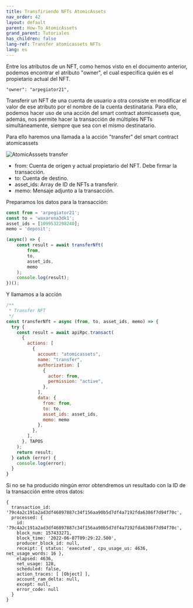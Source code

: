 ```yaml
---
title: Transfiriendo NFTs AtomicAssets
nav_order: 42
layout: default
parent: How-To AtomicAssets
grand_parent: Tutoriales
has_children: false
lang-ref: Transfer atomicassets NFTs
lang: es
---
```


Entre los atributos de un NFT, como hemos visto en el documento anterior, podemos encontrar el atributo "owner", el cual especifíca quién es el propietario actual del NFT.

```
"owner": "arpegiator21",
```
Transferir un NFT de una cuenta de usuario a otra consiste en modificar el valor de ese atributo por el nombre de la cuenta destinataria. Para ello, podemos hacer uso de una acción del smart contract atomicassets que, además, nos permite hacer la transacción de múltiples NFTs simultáneamente, siempre que sea con el mismo destinatario.

Para ello haremos una llamada a la acción "transfer" del smart contract atomicassets

![AtomicAsssets transfer](/assets/img/tutorials/howto_atomicassets/aa_transfer.png)

- from: Cuenta de origen y actual propietario del NFT. Debe firmar la transacción.
- to: Cuenta de destino.
- asset_ids: Array de ID de NFTs a transferir.
- memo: Mensaje adjunto a la transacción.

Preparamos los datos para la transacción:

```js
const from = 'arpegiator21';
const to = 'waxarena3dk1';
asset_ids = [1099532298240];
memo = 'deposit';

(async() => {
    const result = await transferNft(
        from,
        to,
        asset_ids,
        memo
    );
    console.log(result);
})();
```
Y llamamos a la acción

```js
/**
 * Transfer NFT
 */
const transferNft = async (from, to, asset_ids, memo) => {
  try {
    const result = await apiRpc.transact(
      {
        actions: [
          {
            account: "atomicassets",
            name: "transfer",
            authorization: [
              {
                actor: from,
                permission: "active",
              },
            ],
            data: {
              from: from,
              to: to,
              asset_ids: asset_ids,
              memo: memo
            },
          },
        ],
      }, TAPOS
    );
    return result;
  } catch (error) {
    console.log(error);
  }
}
```

Si no se ha producido ningún error obtendremos un resultado con la ID de la transacción entre otros datos:

```
{
  transaction_id: '79c4a2c191a2ad3df46897887c34f156aa90b5d7df4a7192fda6386f7d94f70c',
  processed: {
    id: '79c4a2c191a2ad3df46897887c34f156aa90b5d7df4a7192fda6386f7d94f70c',
    block_num: 157433271,
    block_time: '2022-06-07T09:29:22.500',
    producer_block_id: null,
    receipt: { status: 'executed', cpu_usage_us: 4636, net_usage_words: 16 },
    elapsed: 4636,
    net_usage: 128,
    scheduled: false,
    action_traces: [ [Object] ],
    account_ram_delta: null,
    except: null,
    error_code: null
  }
}
```